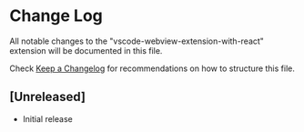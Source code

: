 # Change Log

All notable changes to the "vscode-webview-extension-with-react" extension will be documented in this file.

Check [Keep a Changelog](http://keepachangelog.com/) for recommendations on how to structure this file.

## [Unreleased]

- Initial release